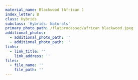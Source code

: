 ```yaml
---
material_name: Blackwood (African )
index_letter: B
class: Hybrids
subclass: 'Hybrids: Naturals'
primary_photo_path: /flatprocessed/african blackwood.jpeg
additional_photos:
  - additional_photo_path: ''
  - additional_photo_path: ''
links:
  - link_title: ''
    link_address: ''
files:
  - file_name: ''
    file_path: ''
---
```


